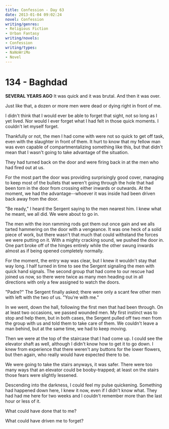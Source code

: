 ```yaml
---
title: Confession - Day 63
date: 2013-01-04 09:02:24
novel: Confession
writing/genres:
- Religious Fiction
- Urban Fantasy
writing/novels:
- Confession
writing/types:
- NaNoWriMo
- Novel
---
```

# 134 - Baghdad
**SEVERAL YEARS AGO**
It was quick and it was brutal. And then it was over.

Just like that, a dozen or more men were dead or dying right in front of me.

<!--more-->

I didn't think that I would ever be able to forget that sight, not so long as I yet lived. Nor would I ever forget what I had felt in those quick moments. I couldn't let myself forget.

Thankfully or not, the men I had come with were not so quick to get off task, even with the slaughter in front of them. It hurt to know that my fellow man was even capable of compartmentalizing something like this, but that didn't mean that I wasn't going to take advantage of the situation.

They had turned back on the door and were firing back in at the men who had fired out at us.

For the most part the door was providing surprisingly good cover, managing to keep most of the bullets that weren't going through the hole that had been torn in the door from crossing either inwards or outwards. At the moment, we had the advantage--whoever it was inside had been driven back away from the door.

"Be ready," I heard the Sergent saying to the men nearest him. I knew what he meant, we all did. We were about to go in.

The men with the iron ramming rods got them out once gain and we alls tarted hammering on the door with a vengeance. It was one heck of a solid piece of work, but there wasn't that much that could withstand the forces we were putting on it. With a mighty cracking sound, we pushed the door in. One part broke off of the hinges entirely while the other swung inwards almost as if being opened completely normally.

For the moment, the entry way was clear, but I knew it wouldn't stay that way long. I half turned in time to see the Sergent signaling the men with quick hand signals. The second group that had come to our rescue had joined us now, so there were twice as many men heading out in all directions with only a few assigned to watch the doors.

"Padre?" The Sergent finally asked; there were only a scant few other men with left with the two of us. "You're with me."

In we went, down the hall, following the first men that had been through. On at least two occasions, we passed wounded men. My first instinct was to stop and help them, but in both cases, the Sergent pulled off two men from the group with us and told them to take care of them. We couldn't leave a man behind, but at the same time, we had to keep moving.

Then we were at the top of the staircase that I had come up. I could see the elevator shaft as well, although I didn't know how to get it to go down. I knew from experience that there weren't any buttons for the lower flowers, but then again, who really would have expected there to be.

We were going to take the stairs anyways, it was safer. There were too many ways that an elevator could be booby-trapped; at least on the stairs those fears were slightly lessened.

Descending into the darkness, I could feel my pulse quickening. Something had happened down here, I knew it now, even if I didn't know what. They had had me here for two weeks and I couldn't remember more than the last hour or less of it.

What could have done that to me?

What could have driven me to forget?